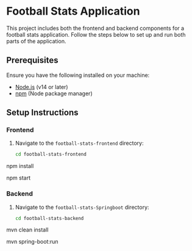# Football Stats Application

This project includes both the frontend and backend components for a football stats application. Follow the steps below to set up and run both parts of the application.

## Prerequisites

Ensure you have the following installed on your machine:

- [Node.js](https://nodejs.org/) (v14 or later)
- [npm](https://www.npmjs.com/) (Node package manager)

## Setup Instructions

### Frontend

1. Navigate to the `football-stats-frontend` directory:

   ```bash
   cd football-stats-frontend
npm install

npm start

### Backend

1. Navigate to the `football-stats-Springboot` directory:

   ```bash
   cd football-stats-backend
mvn clean install

mvn spring-boot:run
